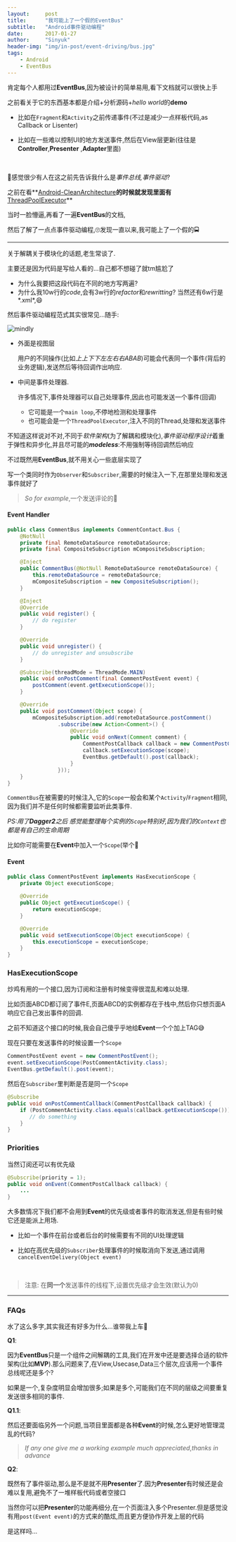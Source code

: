 ```yaml
---
layout:     post
title:      "我可能上了一个假的EventBus"
subtitle:   "Android事件驱动编程"
date:       2017-01-27
author:     "Sinyuk"
header-img: "img/in-post/event-driving/bus.jpg"
tags:
    - Android
    - EventBus
---
```




肯定每个人都用过**EventBus**,因为被设计的简单易用,看下文档就可以很快上手

之前看关于它的东西基本都是介绍+分析源码+*hello world*的**demo**

- 比如在`Fragment`和`Activity`之前传递事件(不过是减少一点样板代码,as Callback or Lisenter)

- 比如在一些难以控制UI的地方发送事件,然后在View层更新(往往是**Controller**,**Presenter** ,**Adapter**里面)

  ​

🤔感觉很少有人在这之前先告诉我什么是*事件总线,事件驱动*?

之前在看**[Android-CleanArchitecture](https://github.com/android10/Android-CleanArchitecture)**的时候就发现里面有**[ThreadPoolExecutor](https://github.com/android10/Android-CleanArchitecture/blob/master/data/src/main/java/com/fernandocejas/android10/sample/data/executor/JobExecutor.java)**

当时一脸懵逼,再看了一遍**EventBus**的文档,



然后了解了一点点事件驱动编程,🙄发现一直以来,我可能上了一个假的🚍

---

关于解耦关于模块化的话题,老生常谈了.

主要还是因为代码是写给人看的...自己都不想碰了就tm尴尬了

- 为什么我要把这段代码在不同的地方写两遍?
- 为什么我10w行的*code*,会有3w行的*refactor*和*rewritting*? 当然还有6w行是*.xml*,😄

然后事件驱动编程范式其实很常见…随手:

![mindly](https://github.com/80998062/80998062.github.io/raw/master/img/in-post/event-driving/mindly.jpg)

- 外面是视图层

  用户的不同操作(比如*上上下下左左右右ABAB*)可能会代表同一个事件(背后的业务逻辑),发送然后等待回调作出响应.

- 中间是事件处理器.

  许多情况下,事件处理器可以自己处理事件,因此也可能发送一个事件(回调)

  - 它可能是一个`main loop`,不停地检测和处理事件
  - 也可能会是一个`ThreadPoolExecutor`,注入不同的Thread,处理和发送事件 

不知道这样说对不对,不同于*软件架构*(为了解耦和模块化),*事件驱动程序设计*着重于弹性和异步化,并且尽可能的***modeless***:不用强制等待回调然后响应

不过既然用**EventBus**,就不用关心一些底层实现了

写一个类同时作为`Observer`和`Subscriber`,需要的时候注入一下,在那里处理和发送事件就好了

> *So for example*,一个发送评论的🌰 

#### Event Handler

```java
public class CommentBus implements CommentContact.Bus {
    @NotNull
    private final RemoteDataSource remoteDataSource;
    private final CompositeSubscription mCompositeSubscription;

    @Inject
    public CommentBus(@NotNull RemoteDataSource remoteDataSource) {
        this.remoteDataSource = remoteDataSource;
        mCompositeSubscription = new CompositeSubscription();
    }

    @Inject
    @Override
    public void register() {
        // do register
    }

    @Override
    public void unregister() {
        // do unregister and unsubscribe
    }

    @Subscribe(threadMode = ThreadMode.MAIN)
    public void onPostComment(final CommentPostEvent event) {
        postComment(event.getExecutionScope());
    }

    @Override
    public void postComment(Object scope) {
        mCompositeSubscription.add(remoteDataSource.postComment()
                .subscribe(new Action<Comment>() {
                    @Override
                    public void onNext(Comment comment) {
                        CommentPostCallback callback = new CommentPostCallback(comment);
                        callback.setExecutionScope(scope);
                        EventBus.getDefault().post(callback);
                    }
                }));
    }
}
```

`CommentBus`在被需要的时候注入,它的`Scope`一般会和某个`Activity`/`Fragment`相同,因为我们并不是任何时候都需要监听此类事件.

*PS:用了**Dagger2**之后 感觉能整理每个实例的`Scope`特别好,因为我们的`Context`也都是有自己的生命周期*

比如你可能需要在**Event**中加入一个`Scope`(举个🌰

#### Event

```java
public class CommentPostEvent implements HasExecutionScope {
  	private Object executionScope;
  
    @Override
    public Object getExecutionScope() {
        return executionScope;
    }

    @Override
    public void setExecutionScope(Object executionScope) {
        this.executionScope = executionScope;
    }
}
```

### HasExecutionScope

炒鸡有用的一个接口,因为订阅和注册有时候变得很混乱和难以处理.

比如页面ABCD都订阅了事件E,页面ABCD的实例都存在于栈中,然后你只想页面A响应它自己发出事件的回调.

之前不知道这个接口的时候,我会自己傻乎乎地给**Event**一个个加上TAG😅

现在只要在发送事件的时候设置一个`Scope`

```java
CommentPostEvent event = new CommentPostEvent();
event.setExecutionScope(PostCommentActivity.class);
EventBus.getDefault().post(event);
```

然后在`Subscriber`里判断是否是同一个`Scope`

```java
@Subscribe
public void onPostCommentCallback(CommentPostCallback callback) {
    if (PostCommentActivity.class.equals(callback.getExecutionScope())) {
       // do something 
    }
}
```
### Priorities

当然订阅还可以有优先级

```java
@Subscribe(priority = 1);
public void onEvent(CommentPostCallback callback) {
    ...
}
```

大多数情况下我们都不会用到**Event**的优先级或者事件的取消发送,但是有些时候它还是能派上用场.

- 比如一个事件在前台或者后台的时候需要有不同的UI处理逻辑

- 比如在高优先级的`Subscriber`处理事件的时候取消向下发送,通过调用`cancelEventDelivery(Object event)`

  ​

> 注意: 在**同一个**发送事件的线程下,设置优先级才会生效(默认为0)



---

### FAQs

水了这么多字,其实我还有好多为什么…谁带我上车🙏

**Q1**:

因为**EventBus**只是一个组件之间解耦的工具,我们在开发中还是要选择合适的软件架构(比如**MVP**).那么问题来了,在View,Usecase,Data三个层次,应该用一个事件总线呢还是多个?

如果是一个,复杂度明显会增加很多;如果是多个,可能我们在不同的层级之间要重复发送很多相同的事件.

**Q1.1**:

然后还要面临另外一个问题,当项目里面都是各种**Event**的时候,怎么更好地管理混乱的代码?

>  *If any one give me a working example much appreciated*,*thanks in advance*

**Q2**:

既然有了事件驱动,那么是不是就不用**Presenter**了.因为**Presenter**有时候还是会难以复用,避免不了一堆样板代码或者空接口

当然你可以把**Presenter**的功能再细分,在一个页面注入多个Presenter.但是感觉没有用`post(Event event)`的方式来的酷炫,而且更方便协作开发上层的代码

是这样吗...

